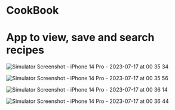 # CookBook

# App to view, save and search recipes

![Simulator Screenshot - iPhone 14 Pro - 2023-07-17 at 00 35 34](https://github.com/blasckad/CookBook/assets/105739005/991e6a31-14d6-4c42-9ba9-a4c5511d2dda)

![Simulator Screenshot - iPhone 14 Pro - 2023-07-17 at 00 35 56](https://github.com/blasckad/CookBook/assets/105739005/ac5fa76c-89df-4c52-8408-fdfa511049ce|height=600)

![Simulator Screenshot - iPhone 14 Pro - 2023-07-17 at 00 36 14](https://github.com/blasckad/CookBook/assets/105739005/ad9c3ad5-26bb-4a13-87bb-40d7ddd70fb3)

![Simulator Screenshot - iPhone 14 Pro - 2023-07-17 at 00 36 44](https://github.com/blasckad/CookBook/assets/105739005/bbfc83d2-e5d1-448c-afcb-839877fd1a8b)
